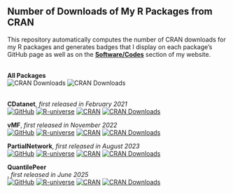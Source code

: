 ## Number of Downloads of My R Packages from CRAN
This repository automatically computes the number of CRAN downloads for my R packages and generates badges that I display on each package’s GitHub page as well as on the [**Software/Codes**](https://ahoundetoungan.com/software/) section of my website.
<br>
<br>

**All Packages**<br>
![CRAN Downloads](https://img.shields.io/endpoint?url=https://ahoundetoungan.github.io/cranlogs/badges/alltotal.json)
![CRAN Downloads](https://img.shields.io/endpoint?url=https://ahoundetoungan.github.io/cranlogs/badges/allsemester.json)
<br>
<br>

**CDatanet**, *first released in February 2021*
<br>
[![GitHub](https://img.shields.io/badge/-GitHub-gray.svg)](https://github.com/ahoundetoungan/CDatanet)
[![R-universe](https://ahoundetoungan.r-universe.dev/badges/CDatanet)](https://ahoundetoungan.r-universe.dev/CDatanet)
[![CRAN](https://www.r-pkg.org/badges/version/CDatanet)](https://CRAN.R-project.org/package=CDatanet)
[![CRAN Downloads](https://img.shields.io/endpoint?url=https://ahoundetoungan.github.io/cranlogs/badges/CDatanet.json)](https://cran.r-project.org/package=CDatanet)
<br>

**vMF**, *first released in November 2022*
<br>
[![GitHub](https://img.shields.io/badge/-GitHub-gray.svg)](https://github.com/ahoundetoungan/vMF)
[![R-universe](https://ahoundetoungan.r-universe.dev/badges/vMF)](https://ahoundetoungan.r-universe.dev/vMF)
[![CRAN](https://www.r-pkg.org/badges/version/vMF)](https://CRAN.R-project.org/package=vMF)
[![CRAN Downloads](https://img.shields.io/endpoint?url=https://ahoundetoungan.github.io/cranlogs/badges/vMF.json)](https://cran.r-project.org/package=vMF)
<br>

**PartialNetwork**, *first released in August 2023*
<br>
[![GitHub](https://img.shields.io/badge/-GitHub-gray.svg)](https://github.com/ahoundetoungan/PartialNetwork)
[![R-universe](https://ahoundetoungan.r-universe.dev/badges/PartialNetwork)](https://ahoundetoungan.r-universe.dev/PartialNetwork)
[![CRAN](https://www.r-pkg.org/badges/version/PartialNetwork)](https://CRAN.R-project.org/package=PartialNetwork)
[![CRAN Downloads](https://img.shields.io/endpoint?url=https://ahoundetoungan.github.io/cranlogs/badges/PartialNetwork.json)](https://cran.r-project.org/package=PartialNetwork)
<br>


**QuantilePeer**<br>, *first released in June 2025*
<br>
[![GitHub](https://img.shields.io/badge/-GitHub-gray.svg)](https://github.com/ahoundetoungan/QuantilePeer)
[![R-universe](https://ahoundetoungan.r-universe.dev/badges/QuantilePeer)](https://ahoundetoungan.r-universe.dev/QuantilePeer)
[![CRAN](https://www.r-pkg.org/badges/version/QuantilePeer)](https://CRAN.R-project.org/package=QuantilePeer)
[![CRAN Downloads](https://img.shields.io/endpoint?url=https://ahoundetoungan.github.io/cranlogs/badges/QuantilePeer.json)](https://cran.r-project.org/package=QuantilePeer)
<br>
